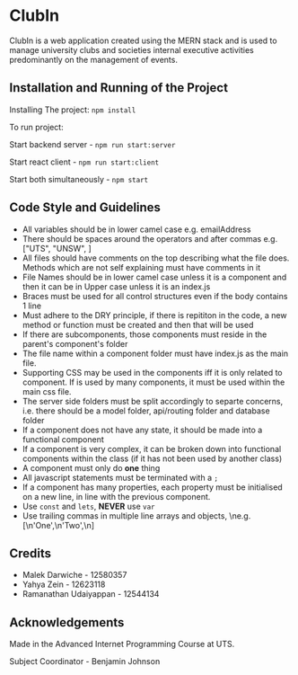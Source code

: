 # ClubIn

ClubIn is a web application created using the MERN stack and is used to manage university clubs and societies internal executive activities predominantly on the management of events.


## Installation and Running of the Project


Installing The project:
`npm install`

To run project:

Start backend server - `npm run start:server`

Start react client - `npm run start:client` 

Start both simultaneously - `npm start` 

## Code Style and Guidelines

* All variables should be in lower camel case e.g. emailAddress
* There should be spaces around the operators and after commas e.g. ["UTS", "UNSW", ]
* All files should have comments on the top describing what the file does. Methods which are not self explaining must have comments in it
* File Names should be in lower camel case unless it is a component and then it can be in Upper case unless it is an index.js
* Braces must be used for all control structures even if the body contains 1 line
* Must adhere to the DRY principle, if there is repititon in the code, a new method or function must be created and then that will be used
* If there are subcomponents, those components must reside in the parent's component's folder
* The file name within a component folder must have index.js as the main file. 
* Supporting CSS may be used in the components iff it is only related to component. If is used by many components, it must be used within the main css file.
* The server side folders must be split accordingly to separte concerns, i.e. there should be a model folder, api/routing folder and database folder
* If a component does not have any state, it should be made into a functional component
* If a component is very complex, it can be broken down into functional components within the class (if it has not been used by another class)
* A component must only do **one** thing
* All javascript statements must be terminated with a `;`
* If a component has many properties, each property must be initialised on a new line, in line with the previous component.
* Use `const` and `lets`, **NEVER** use `var`
* Use trailing commas in multiple line arrays and objects, \ne.g. [\n'One',\n'Two',\n]

## Credits

* Malek Darwiche - 12580357
* Yahya Zein - 12623118
* Ramanathan Udaiyappan - 12544134

## Acknowledgements

Made in the Advanced Internet Programming Course at UTS.

Subject Coordinator - Benjamin Johnson
